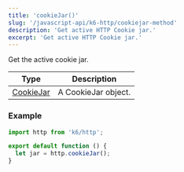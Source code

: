 ```yaml
---
title: 'cookieJar()'
slug: '/javascript-api/k6-http/cookiejar-method'
description: 'Get active HTTP Cookie jar.'
excerpt: 'Get active HTTP Cookie jar.'
---
```


Get the active cookie jar.

| Type                                           | Description         |
| ---------------------------------------------- | ------------------- |
| [CookieJar](/javascript-api/k6-http/cookiejar) | A CookieJar object. |

### Example

<CodeGroup labels={[]}>

```javascript
import http from 'k6/http';

export default function () {
  let jar = http.cookieJar();
}
```

</CodeGroup>
